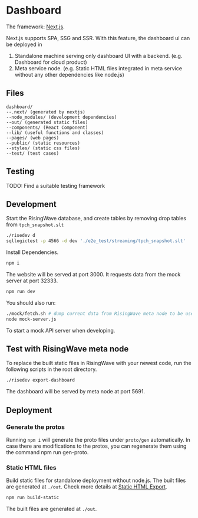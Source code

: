 # Dashboard

The framework: [Next.js](https://nextjs.org).

Next.js supports SPA, SSG and SSR. With this feature, the dashboard ui can be deployed in

1. Standalone machine serving only dashboard UI with a backend. (e.g. Dashboard for cloud product)
2. Meta service node. (e.g. Static HTML files integrated in meta service without any other dependencies like node.js)

## Files

```plain
dashboard/
--.next/ (generated by nextjs)
--node_modules/ (development dependencies)
--out/ (generated static files)
--components/ (React Component)
--lib/ (useful functions and classes)
--pages/ (web pages)
--public/ (static resources)
--styles/ (static css files)
--test/ (test cases)
```

## Testing

TODO: Find a suitable testing framework

## Development

Start the RisingWave database, and create tables by removing drop tables from `tpch_snapshot.slt`

```bash
./risedev d
sqllogictest -p 4566 -d dev './e2e_test/streaming/tpch_snapshot.slt'
```

Install Dependencies.

```bash
npm i
```

The website will be served at port 3000. It requests data from the mock server at port 32333.

```bash
npm run dev
```

You should also run:

```bash
./mock/fetch.sh # dump current data from RisingWave meta node to be used by mock server
node mock-server.js
```

To start a mock API server when developing.

## Test with RisingWave meta node

To replace the built static files in RisingWave with your newest code,
run the following scripts in the root directory.

```bash
./risedev export-dashboard
```

The dashboard will be served by meta node at port 5691.

## Deployment

### Generate the protos

Running `npm i` will generate the proto files under `proto/gen` automatically. In case there are modifications to the protos, you can regenerate them using the command npm run gen-proto.

### Static HTML files

Build static files for standalone deployment without node.js. The built files are generated at `./out`.
Check more details at [Static HTML Export](https://nextjs.org/docs/advanced-features/static-html-export).

```bash
npm run build-static
```

The built files are generated at `./out`.

